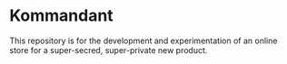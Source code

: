 # Kommandant

This repository is for the development and experimentation of an online store
for a super-secred, super-private new product.  
